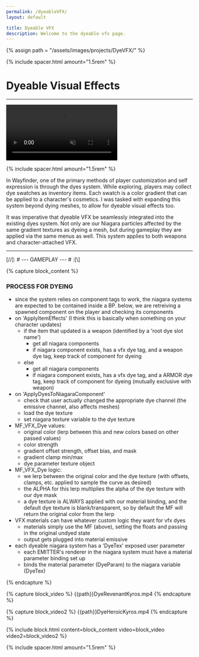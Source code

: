 ```yaml
---
permalink: /dyeableVFX/
layout: default

title: Dyeable VFX
description: Welcome to the dyeable vfx page.
---
```

{% assign path = "/assets/images/projects/DyeVFX/" %}

{% include spacer.html amount="1.5rem" %}

# Dyeable Visual Effects

---

<div class="content flex flex-column">
	<video class="border border-radius-lg" autoplay muted controls loop>
		<source src="{{path}}dyevfx_4k.mp4" type="video/mp4">
	</video>      
</div>

{% include spacer.html amount="1.5rem" %}

In Wayfinder, one of the primary methods of player customization and self expression is through the dyes system.
While exploring, players may collect dye swatches as inventory items. Each swatch is a color gradient that can
be applied to a character's cosmetics. I was tasked with expanding this system beyond dying meshes, to allow for
dyeable visual effects too. 

It was imperative that dyeable VFX be seamlessly integrated into the existing dyes system. Not only are our
Niagara particles affected by the same gradient textures as dyeing a mesh, but during gameplay they are applied
via the same menus as well. This system applies to both weapons and character-attached VFX.

--- 

[//]: # --- GAMEPLAY --- # :[\\]

{% capture block_content %}
### PROCESS FOR DYEING

- since the system relies on component tags to work, the niagara systems are expected to be contained inside a BP. below, we are retreiving a spawned component on the player and checking its components
- on 'ApplyItemEffects' (I think this is basically when something on your character updates)
	- if the item that updated is a weapon (identified by a 'root dye slot name')	
		- get all niagara components
		- if niagara component exists, has a vfx dye tag, and a weapon dye tag, keep track of component for dyeing
	- else
		- get all niagara components
		- if niagara component exists, has a vfx dye tag, and a ARMOR dye tag, keep track of component for dyeing (mutually exclusive with weapon)
- on 'ApplyDyesToNiagaraComponent'
	- check that user actually changed the appropriate dye channel (the emissive channel, also affects meshes)
	- load the dye texture
	- set niagara texture variable to the dye texture
- MF_VFX_Dye values:
	- original color (lerp between this and new colors based on other passed values)
	- color strength
	- gradient offset strength, offset bias, and mask
	- gradient clamp min/max
	- dye parameter texture object
- MF_VFX_Dye logic:
	- we lerp between the original color and the dye texture (with offsets, clamps, etc. applied to sample the curve as desired)
	- the ALPHA for this lerp multiplies the alpha of the dye texture with our dye mask
	- a dye texture is ALWAYS applied with our material binding, and the default dye texture is blank/transparent, so by default the MF will return the original color from the lerp 
- VFX materials can have whatever custom logic they want for vfx dyes
	- materials simply use the MF (above), setting the floats and passing in the original undyed state
	- output gets plugged into material emissive
- each dyeable niagara system has a 'DyeTex' exposed user parameter
	- each EMITTER's renderer in the niagara system must have a material parameter binding set up
	- binds the material parameter (DyeParam) to the niagara variable (DyeTex)

{% endcapture %}

{% capture block_video %}
{{path}}DyeRevenantKyros.mp4
{% endcapture %}

{% capture block_video2 %}
{{path}}DyeHeroicKyros.mp4
{% endcapture %}

{% include block.html content=block_content video=block_video video2=block_video2 %}

{% include spacer.html amount="1.5rem" %}